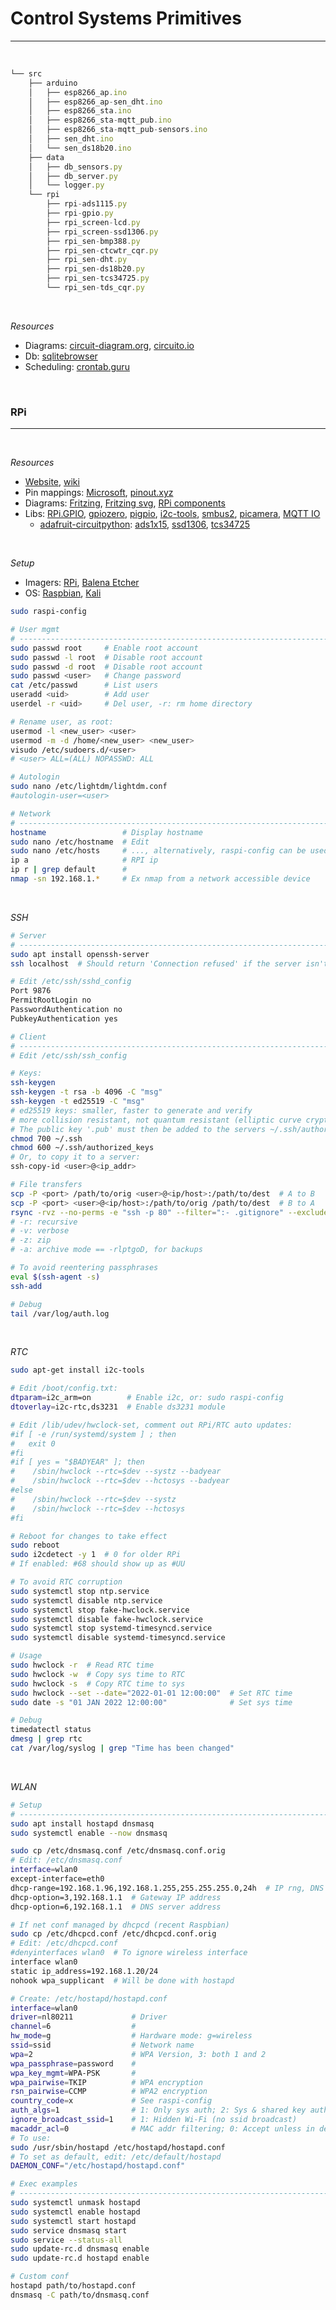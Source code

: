 # Control Systems Primitives
---

<br />

```ts
└── src
    ├── arduino
    │   ├── esp8266_ap.ino
    │   ├── esp8266_ap-sen_dht.ino
    │   ├── esp8266_sta.ino
    │   ├── esp8266_sta-mqtt_pub.ino
    │   ├── esp8266_sta-mqtt_pub-sensors.ino
    │   ├── sen_dht.ino
    │   └── sen_ds18b20.ino
    ├── data
    │   ├── db_sensors.py
    │   ├── db_server.py
    │   └── logger.py
    └── rpi
        ├── rpi-ads1115.py
        ├── rpi-gpio.py
        ├── rpi_screen-lcd.py
        ├── rpi_screen-ssd1306.py
        ├── rpi_sen-bmp388.py
        ├── rpi_sen-ctcwtr_cqr.py
        ├── rpi_sen-dht.py
        ├── rpi_sen-ds18b20.py
        ├── rpi_sen-tcs34725.py
        └── rpi_sen-tds_cqr.py
```

<br />

*Resources*
- Diagrams: [circuit-diagram.org](<https://www.circuit-diagram.org/editor/>), [circuito.io](<https://www.circuito.io/>)
- Db: [sqlitebrowser](<https://github.com/sqlitebrowser/sqlitebrowser>)
- Scheduling: [crontab.guru](<https://crontab.guru/>)

<br />

### RPi
---

<br />

*Resources*
- [Website](<https://www.raspberrypi.org/>), [wiki](<https://en.wikipedia.org/wiki/Raspberry_Pi>)
- Pin mappings: [Microsoft](<https://docs.microsoft.com/en-us/windows/iot-core/learn-about-hardware/pinmappings/pinmappingsrpi>), [pinout.xyz](<https://pinout.xyz/>)
- Diagrams: [Fritzing](<https://github.com/fritzing/fritzing-app>), [Fritzing svg](<https://github.com/fritzing/fritzing-parts/tree/master/svg/core/breadboard>), [RPi components](<https://github.com/raspberrypilearning/components>)
- Libs: [RPi.GPIO](<https://pypi.org/project/RPi.GPIO/>), [gpiozero](<https://github.com/gpiozero/gpiozero>), [pigpio](<https://github.com/joan2937/pigpio>), [i2c-tools](<https://packages.debian.org/buster/utils/i2c-tools>), [smbus2](<https://github.com/kplindegaard/smbus2>), [picamera](<https://github.com/picamera>), [MQTT IO](<https://github.com/flyte/mqtt-io>)
  - [adafruit-circuitpython](<https://github.com/adafruit/circuitpython>): [ads1x15](<https://github.com/adafruit/Adafruit_CircuitPython_ADS1x15>), [ssd1306](<https://github.com/adafruit/Adafruit_CircuitPython_SSD1306>), [tcs34725](<https://github.com/adafruit/Adafruit_CircuitPython_TCS34725>)

<br />

*Setup*
- Imagers: [RPi](<https://www.raspberrypi.org/software/>), [Balena Etcher](<https://www.balena.io/etcher/>)
- OS: [Raspbian](<https://www.raspbian.org/>), [Kali](<https://www.kali.org/get-kali/#kali-arm>)

```sh
sudo raspi-config

# User mgmt
# -----------------------------------------------------------------------------
sudo passwd root     # Enable root account
sudo passwd -l root  # Disable root account
sudo passwd -d root  # Disable root account
sudo passwd <user>   # Change password
cat /etc/passwd      # List users
useradd <uid>        # Add user
userdel -r <uid>     # Del user, -r: rm home directory

# Rename user, as root:
usermod -l <new_user> <user>
usermod -m -d /home/<new_user> <new_user>
visudo /etc/sudoers.d/<user>
# <user> ALL=(ALL) NOPASSWD: ALL

# Autologin
sudo nano /etc/lightdm/lightdm.conf
#autologin-user=<user>

# Network
# -----------------------------------------------------------------------------
hostname                 # Display hostname
sudo nano /etc/hostname  # Edit
sudo nano /etc/hosts     # ..., alternatively, raspi-config can be used
ip a                     # RPI ip
ip r | grep default      # 
nmap -sn 192.168.1.*     # Ex nmap from a network accessible device
```

<br />

*SSH*
```sh
# Server
# -----------------------------------------------------------------------------
sudo apt install openssh-server
ssh localhost  # Should return 'Connection refused' if the server isn't running

# Edit /etc/ssh/sshd_config
Port 9876
PermitRootLogin no
PasswordAuthentication no
PubkeyAuthentication yes

# Client
# -----------------------------------------------------------------------------
# Edit /etc/ssh/ssh_config

# Keys:
ssh-keygen
ssh-keygen -t rsa -b 4096 -C "msg"
ssh-keygen -t ed25519 -C "msg"
# ed25519 keys: smaller, faster to generate and verify
# more collision resistant, not quantum resistant (elliptic curve cryptography)
# The public key '.pub' must then be added to the servers ~/.ssh/authorized_keys
chmod 700 ~/.ssh
chmod 600 ~/.ssh/authorized_keys
# Or, to copy it to a server:
ssh-copy-id <user>@<ip_addr>

# File transfers
scp -P <port> /path/to/orig <user>@<ip/host>:/path/to/dest  # A to B
scp -P <port> <user>@<ip/host>:/path/to/orig /path/to/dest  # B to A
rsync -rvz --no-perms -e "ssh -p 80" --filter=":- .gitignore" --exclude="venv/" path/to/orig <user>@<ip_addr>:path/to/dest/
# -r: recursive
# -v: verbose
# -z: zip
# -a: archive mode == -rlptgoD, for backups

# To avoid reentering passphrases
eval $(ssh-agent -s)
ssh-add

# Debug
tail /var/log/auth.log
```

<br />

*RTC*
```sh
sudo apt-get install i2c-tools

# Edit /boot/config.txt:
dtparam=i2c_arm=on        # Enable i2c, or: sudo raspi-config
dtoverlay=i2c-rtc,ds3231  # Enable ds3231 module

# Edit /lib/udev/hwclock-set, comment out RPi/RTC auto updates:
#if [ -e /run/systemd/system ] ; then 
#   exit 0
#fi
#if [ yes = "$BADYEAR" ]; then
#    /sbin/hwclock --rtc=$dev --systz --badyear
#    /sbin/hwclock --rtc=$dev --hctosys --badyear
#else
#    /sbin/hwclock --rtc=$dev --systz
#    /sbin/hwclock --rtc=$dev --hctosys
#fi

# Reboot for changes to take effect
sudo reboot
sudo i2cdetect -y 1  # 0 for older RPi
# If enabled: #68 should show up as #UU

# To avoid RTC corruption
sudo systemctl stop ntp.service
sudo systemctl disable ntp.service
sudo systemctl stop fake-hwclock.service
sudo systemctl disable fake-hwclock.service
sudo systemctl stop systemd-timesyncd.service
sudo systemctl disable systemd-timesyncd.service

# Usage
sudo hwclock -r  # Read RTC time
sudo hwclock -w  # Copy sys time to RTC
sudo hwclock -s  # Copy RTC time to sys
sudo hwclock --set --date="2022-01-01 12:00:00"  # Set RTC time
sudo date -s "01 JAN 2022 12:00:00"              # Set sys time

# Debug
timedatectl status
dmesg | grep rtc
cat /var/log/syslog | grep "Time has been changed"
```

<br />

*WLAN*
```sh
# Setup
# -----------------------------------------------------------------------------
sudo apt install hostapd dnsmasq
sudo systemctl enable --now dnsmasq

sudo cp /etc/dnsmasq.conf /etc/dnsmasq.conf.orig
# Edit: /etc/dnsmasq.conf
interface=wlan0
except-interface=eth0
dhcp-range=192.168.1.96,192.168.1.255,255.255.255.0,24h  # IP rng, DNS mask
dhcp-option=3,192.168.1.1  # Gateway IP address
dhcp-option=6,192.168.1.1  # DNS server address

# If net conf managed by dhcpcd (recent Raspbian)
sudo cp /etc/dhcpcd.conf /etc/dhcpcd.conf.orig
# Edit: /etc/dhcpcd.conf
#denyinterfaces wlan0  # To ignore wireless interface
interface wlan0
static ip_address=192.168.1.20/24
nohook wpa_supplicant  # Will be done with hostapd

# Create: /etc/hostapd/hostapd.conf
interface=wlan0
driver=nl80211             # Driver
channel=6                  # 
hw_mode=g                  # Hardware mode: g=wireless
ssid=ssid                  # Network name
wpa=2                      # WPA Version, 3: both 1 and 2
wpa_passphrase=password    # 
wpa_key_mgmt=WPA-PSK       # 
wpa_pairwise=TKIP          # WPA encryption
rsn_pairwise=CCMP          # WPA2 encryption
country_code=x             # See raspi-config
auth_algs=1                # 1: Only sys auth; 2: Sys & shared key auth
ignore_broadcast_ssid=1    # 1: Hidden Wi-Fi (no ssid broadcast)
macaddr_acl=0              # MAC addr filtering; 0: Accept unless in deny list
# To use:
sudo /usr/sbin/hostapd /etc/hostapd/hostapd.conf
# To set as default, edit: /etc/default/hostapd
DAEMON_CONF="/etc/hostapd/hostapd.conf"

# Exec examples
# -----------------------------------------------------------------------------
sudo systemctl unmask hostapd
sudo systemctl enable hostapd
sudo systemctl start hostapd
sudo service dnsmasq start
sudo service --status-all
sudo update-rc.d dnsmasq enable
sudo update-rc.d hostapd enable

# Custom conf
hostapd path/to/hostapd.conf
dnsmasq -C path/to/dnsmasq.conf
```

<br />
